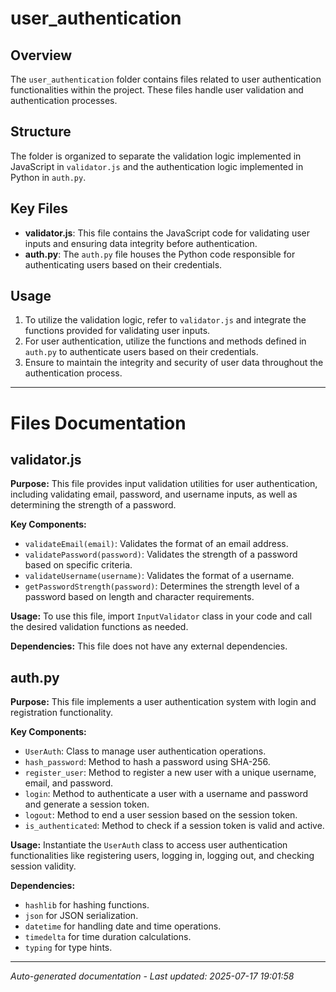 # user_authentication

## Overview
The `user_authentication` folder contains files related to user authentication functionalities within the project. These files handle user validation and authentication processes.

## Structure
The folder is organized to separate the validation logic implemented in JavaScript in `validator.js` and the authentication logic implemented in Python in `auth.py`.

## Key Files
- **validator.js**: This file contains the JavaScript code for validating user inputs and ensuring data integrity before authentication.
- **auth.py**: The `auth.py` file houses the Python code responsible for authenticating users based on their credentials.

## Usage
1. To utilize the validation logic, refer to `validator.js` and integrate the functions provided for validating user inputs.
2. For user authentication, utilize the functions and methods defined in `auth.py` to authenticate users based on their credentials.
3. Ensure to maintain the integrity and security of user data throughout the authentication process.

---

# Files Documentation

## validator.js

**Purpose:** This file provides input validation utilities for user authentication, including validating email, password, and username inputs, as well as determining the strength of a password.

**Key Components:**
- `validateEmail(email)`: Validates the format of an email address.
- `validatePassword(password)`: Validates the strength of a password based on specific criteria.
- `validateUsername(username)`: Validates the format of a username.
- `getPasswordStrength(password)`: Determines the strength level of a password based on length and character requirements.

**Usage:** To use this file, import `InputValidator` class in your code and call the desired validation functions as needed.

**Dependencies:** This file does not have any external dependencies.

## auth.py

**Purpose:** This file implements a user authentication system with login and registration functionality.

**Key Components:**
- `UserAuth`: Class to manage user authentication operations.
- `hash_password`: Method to hash a password using SHA-256.
- `register_user`: Method to register a new user with a unique username, email, and password.
- `login`: Method to authenticate a user with a username and password and generate a session token.
- `logout`: Method to end a user session based on the session token.
- `is_authenticated`: Method to check if a session token is valid and active.

**Usage:** Instantiate the `UserAuth` class to access user authentication functionalities like registering users, logging in, logging out, and checking session validity.

**Dependencies:** 
- `hashlib` for hashing functions.
- `json` for JSON serialization.
- `datetime` for handling date and time operations.
- `timedelta` for time duration calculations.
- `typing` for type hints.

---
*Auto-generated documentation - Last updated: 2025-07-17 19:01:58*
